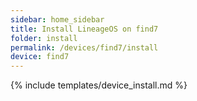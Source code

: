 ```yaml
---
sidebar: home_sidebar
title: Install LineageOS on find7
folder: install
permalink: /devices/find7/install
device: find7
---
```

{% include templates/device_install.md %}
